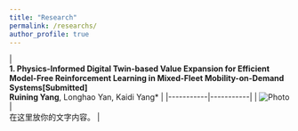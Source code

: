 ```yaml
---
title: "Research"
permalink: /researchs/
author_profile: true
---
```


|  <br> **1. Physics-Informed Digital Twin-based Value Expansion for Efficient Model-Free Reinforcement Learning in Mixed-Fleet Mobility-on-Demand Systems[Submitted]** <br> **Ruining Yang**, Longhao Yan, Kaidi Yang* |
|-----------|-----------|
| ![Photo](https://520yrn.github.io//files/1.png) |  <br> 在这里放你的文字内容。 |
